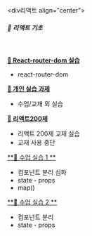 <div리액트 align="center">
  <br>

  ##### 📝 리액트 기초

  <br>
</div>

[**🔗 React-router-dom 실습**](https://github.com/rriverr/ReactBasic/tree/main/multipage)
- react-router-dom 

[**🔗 개인 실습 과제**](https://github.com/rriverr/ReactBasic/tree/main/practice)
- 수업/교재 외 실습

[**🔗 리액트200제**](https://github.com/rriverr/ReactBasic/tree/main/react200)
- 리액트 200제 교재 실습
- 교재 사용 중단

[**🔗 수업 실습 1 **](https://github.com/rriverr/ReactBasic/tree/main/starting)
- 컴포넌트 분리 심화
- state - props
- map()

[**🔗 수업 실습 2 **](https://github.com/rriverr/ReactBasic/tree/main/starting2)
- 컴포넌트 분리
- state - props

<br>
<br>
<br>
